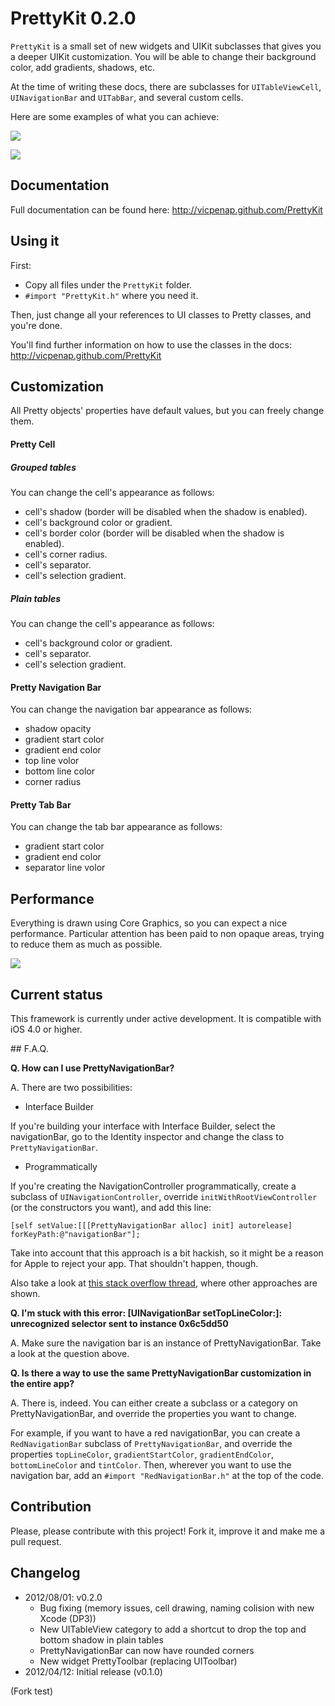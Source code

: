 # PrettyKit 0.2.0

`PrettyKit` is a small set of new widgets and UIKit subclasses that gives you a deeper UIKit customization. You will be able to change their background color, add gradients, shadows, etc.

At the time of writing these docs, there are subclasses for `UITableViewCell`, `UINavigationBar` and `UITabBar`, and several custom cells.

Here are some examples of what you can achieve:

![](https://github.com/vicpenap/PrettyKit/raw/master/Screenshots/grouped_table.png)

![](https://github.com/vicpenap/PrettyKit/raw/master/Screenshots/plain_table.png)

## Documentation

Full documentation can be found here: http://vicpenap.github.com/PrettyKit

## Using it

First:

- Copy all files under the `PrettyKit` folder. 
- `#import "PrettyKit.h"` where you need it.

Then, just change all your references to UI classes to Pretty classes, and you're done.

You'll find further information on how to use the classes in the docs: http://vicpenap.github.com/PrettyKit

## Customization

All Pretty objects' properties have default values, but you can freely change them.

#### Pretty Cell

##### Grouped tables

You can change the cell's appearance as follows:

- cell's shadow (border will be disabled when the shadow is enabled).
- cell's background color or gradient.
- cell's border color (border will be disabled when the shadow is enabled).
- cell's corner radius.
- cell's separator.
- cell's selection gradient.

##### Plain tables

You can change the cell's appearance as follows:

- cell's background color or gradient.
- cell's separator.
- cell's selection gradient.

#### Pretty Navigation Bar

 You can change the navigation bar appearance as follows:
 
 - shadow opacity
 - gradient start color
 - gradient end color
 - top line volor
 - bottom line color
 - corner radius


#### Pretty Tab Bar

 You can change the tab bar appearance as follows:
 
 - gradient start color
 - gradient end color
 - separator line volor

## Performance

Everything is drawn using Core Graphics, so you can expect a nice performance. Particular attention has been paid to non opaque areas, trying to reduce them as much as possible.

![](https://github.com/vicpenap/PrettyKit/raw/master/Screenshots/blended_layers.png)

## Current status

This framework is currently under active development. It is compatible with iOS 4.0 or higher.

## F.A.Q.

**Q. How can I use PrettyNavigationBar?**

A. There are two possibilities:

- Interface Builder

If you're building your interface with Interface Builder, select the navigationBar, go to the Identity inspector and change the class to `PrettyNavigationBar`.

- Programmatically

If you're creating the NavigationController programmatically, create a subclass of `UINavigationController`, override `initWithRootViewController` (or the constructors you want), and add this line:
		
	[self setValue:[[[PrettyNavigationBar alloc] init] autorelease] forKeyPath:@"navigationBar"];

Take into account that this approach is a bit hackish, so it might be a reason for Apple to reject your app. That shouldn't happen, though.

Also take a look at [this stack overflow thread](http://stackoverflow.com/questions/1869331/set-programmatically-a-custom-subclass-of-uinavigationbar-in-uinavigationcontrol), where other approaches are shown.

**Q. I'm stuck with this error: [UINavigationBar setTopLineColor:]: unrecognized selector sent to instance 0x6c5dd50**

A. Make sure the navigation bar is an instance of PrettyNavigationBar. Take a look at the question above.

**Q. Is there a way to use the same PrettyNavigationBar customization in the entire app?**

A. There is, indeed. You can either create a subclass or a category on PrettyNavigationBar, and override the properties you want to change. 

For example, if you want to have a red navigationBar, you can create a `RedNavigationBar` subclass of `PrettyNavigationBar`, and override the properties `topLineColor`, `gradientStartColor`, `gradientEndColor`, `bottomLineColor` and `tintColor`. Then, wherever you want to use the navigation bar, add an `#import "RedNavigationBar.h"` at the top of the code.


## Contribution

Please, please contribute with this project! Fork it, improve it and make me a pull request.

## Changelog

- 2012/08/01: v0.2.0
    - Bug fixing (memory issues, cell drawing, naming colision with new Xcode (DP3))
    - New UITableView category to add a shortcut to drop the top and bottom shadow in plain tables 
    - PrettyNavigationBar can now have rounded corners
    - New widget PrettyToolbar (replacing UIToolbar)
- 2012/04/12: Initial release (v0.1.0)

(Fork test)
